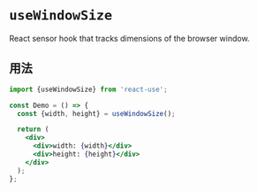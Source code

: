 # `useWindowSize`

React sensor hook that tracks dimensions of the browser window.


## 用法

```jsx
import {useWindowSize} from 'react-use';

const Demo = () => {
  const {width, height} = useWindowSize();

  return (
    <div>
      <div>width: {width}</div>
      <div>height: {height}</div>
    </div>
  );
};
```
